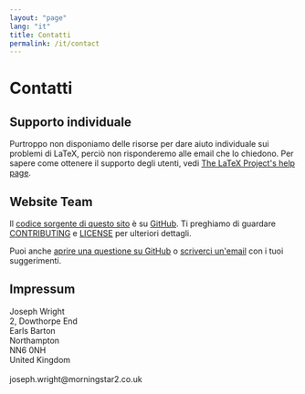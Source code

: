 ```yaml
---
layout: "page"
lang: "it"
title: Contatti
permalink: /it/contact
---
```


# Contatti

## Supporto individuale

Purtroppo non disponiamo delle risorse per dare aiuto individuale sui problemi di LaTeX, perciò non risponderemo alle email che lo chiedono. Per sapere come ottenere il supporto degli utenti, vedi [The LaTeX Project's help page](https://www.latex-project.org/help/).

## Website Team

Il [codice sorgente di questo sito](https://github.com/learnlatex/learnlatex.github.io/) è su [GitHub](https://github.com/learnlatex/). Ti preghiamo di guardare [CONTRIBUTING](../CONTRIBUTING) e [LICENSE](../LICENSE) per ulteriori dettagli.

Puoi anche [aprire una questione su GitHub](https://github.com/learnlatex/learnlatex.github.io/issues) o [scriverci un'email](mailto:texfaq@texfaq.org) con i tuoi suggerimenti.

## Impressum

<p>Joseph Wright<br>
2, Dowthorpe End<br>
Earls Barton<br>
Northampton<br>
NN6 0NH<br>
United Kingdom<br>
<br>joseph.wright@morningstar2.co.uk</p>
